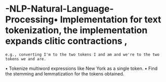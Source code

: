 # -NLP-Natural-Language-Processing•	Implementation for text tokenization, the implementation expands clitic contractions ,
    e.g., converting I'm to the two tokens I and am and we're to the two tokens we and are. 
•	Tokenize multiword expressions like New York as a single token. 
•	Find the stemming and lemmatization for the tokens obtained.
